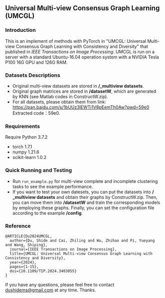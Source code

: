 
## Universal Multi-view Consensus Graph Learning (UMCGL)

### Introduction

This is an implement of methods with PyTorch in "UMCGL: Universal Multi-view Consensus Graph Learning with Consistency and Diversity" that published in *IEEE Transactions on Image Processing*.
UMCGL is run on a server with a standard Ubuntu-16.04 operation system with a NVIDIA Tesla P100 16G GPU and 126G RAM.
### Datasets Descriptions

- Original multi-view datasets are stored in **/_multiview datasets**.
- Original graph matrices are stored in **/datasetW**, which are generated by KNN (see Matlab codes in ConstructW.zip).
- For all datasets, please obtain them from link: <https://pan.baidu.com/s/1bUUz3lEWTi1V8pEemTh0Aw?pwd=59e0> 
Extracted code：59e0.

### Requirements

Require Python 3.7.2

- torch 1.7.1
- numpy 1.21.6
- scikit-learn 1.0.2

### Quick Running and Testing

- Run  `run_example.py` for multi-view complete and incomplete clustering tasks to see the example performance. 
- If you want to test your own datesets, you can put the datasets into **/ _multiview datasets** and obtain their graphs by ConstructW.zip. Then, you can move them into **/datasetW** and train the corresponding models by employing these graphs. Finally, you can set the configuration file according to the example **/config**.

### Reference
```
@ARTICLE{Du2024UMCGL,
  author={Du, Shide and Cai, Zhiling and Wu, Zhihao and Pi, Yueyang and Wang, Shiping},
  journal={IEEE Transactions on Image Processing}, 
  title={UMCGL: Universal Multi-view Consensus Graph Learning with Consistency and Diversity}, 
  year={2024},
  pages={1-15},
  doi={10.1109/TIP.2024.3403055}
}
```

If you have any questions, please feel free to contact dushidems@gmail.com at any time. Thanks.